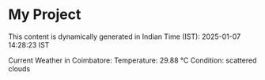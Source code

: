 # My Project

This content is dynamically generated in Indian Time (IST): 2025-01-07 14:28:23 IST


Current Weather in Coimbatore:
Temperature: 29.88 °C
Condition: scattered clouds
